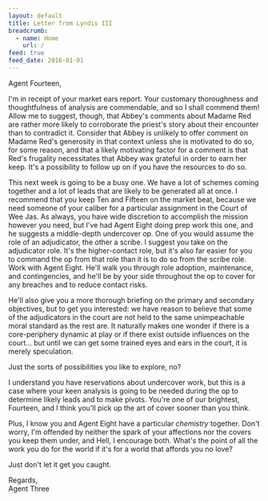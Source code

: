 ```yaml
---
layout: default
title: Letter from Lyndis III
breadcrumb:
  - name: Home
    url: /
feed: true
feed_date: 2016-01-01
---
```

Agent Fourteen,

I'm in receipt of your market ears report. Your customary thoroughness and thoughtfulness of analysis are commendable, and so I shall commend them! Allow me to suggest, though, that Abbey's comments about Madame Red are rather more likely to corroborate the priest's story about their encounter than to contradict it. Consider that Abbey is unlikely to offer comment on Madame Red's generosity in that context unless she is motivated to do so, for some reason, and that a likely motivating factor for a comment is that Red's frugality necessitates that Abbey wax grateful in order to earn her keep. It's a possibility to follow up on if you have the resources to do so.

This next week is going to be a busy one. We have a lot of schemes coming together and a lot of leads that are likely to be generated all at once. I recommend that you keep Ten and Fifteen on the market beat, because we need someone of your caliber for a particular assignment in the Court of Wee Jas. As always, you have wide discretion to accomplish the mission however you need, but I've had Agent Eight doing prep work this one, and he suggests a middle-depth undercover op. One of you would assume the role of an adjudicator, the other a scribe. I suggest you take on the adjudicator role. It's the higher-contact role, but it's also far easier for you to command the op from that role than it is to do so from the scribe role. Work with Agent Eight. He'll walk you through role adoption, maintenance, and contingencies, and he'll be by your side throughout the op to cover for any breaches and to reduce contact risks.

He'll also give you a more thorough briefing on the primary and secondary objectives, but to get you interested: we have reason to believe that some of the adjudicators in the court are not held to the same unimpeachable moral standard as the rest are. It naturally makes one wonder if there is a core-periphery dynamic at play or if there exist outside influences on the court... but until we can get some trained eyes and ears in the court, it is merely speculation.

Just the sorts of possibilities you like to explore, no?

I understand you have reservations about undercover work, but this is a case where your keen analysis is going to be needed during the op to determine likely leads and to make pivots. You're one of our brightest, Fourteen, and I think you'll pick up the art of cover sooner than you think.

Plus, I know you and Agent Eight have a particular *chemistry* together. Don't worry, I'm offended by neither the spark of your affections nor the covers you keep them under, and Hell, I encourage both. What's the point of all the work you do for the world if it's for a world that affords you no love?

Just don't let it get you caught.

Regards,  
Agent Three
